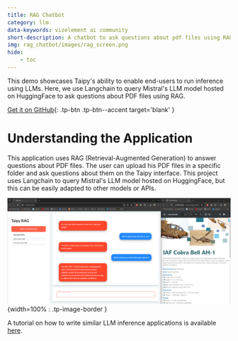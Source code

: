 ```yaml
---
title: RAG Chatbot
category: llm
data-keywords: vizelement ai community
short-description: A chatbot to ask questions about pdf files using RAG
img: rag_chatbot/images/rag_screen.png
hide:
    - toc
---
```

This demo showcases Taipy's ability to enable end-users to run inference using LLMs.
Here, we use Langchain to query Mistral's LLM model hosted on HuggingFace to ask questions
about PDF files using RAG.

[Get it on GitHub](https://github.com/Avaiga/demo-gpt-4o/tree/rag){: .tp-btn .tp-btn--accent target='blank' }

# Understanding the Application

This application uses RAG (Retrieval-Augmented Generation) to answer questions about PDF files.
The user can upload his PDF files in a specific folder and ask questions about them on
the Taipy interface. This project uses Langchain to query Mistral's LLM model hosted on HuggingFace, but this can be easily adapted to other models or APIs.

![RAG Screenshot](images/rag_screen.png){width=100% : .tp-image-border }

A tutorial on how to write similar
LLM inference applications is available
[here](../../../tutorials/fundamentals/5_rag_chatbot/index.md).
